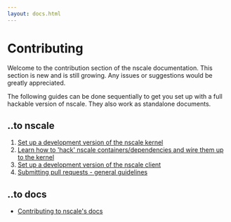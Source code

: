 ```yaml
---
layout: docs.html
---
```


# Contributing

Welcome to the contribution section of the nscale documentation. This section is new and is still growing.
Any issues or suggestions would be greatly appreciated.

The following guides can be done sequentially to get you set up with a full hackable version of nscale.
They also work as standalone documents.

## ..to nscale

1. [Set up a development version of the nscale kernel][nscale-kernel]
2. [Learn how to 'hack' nscale containers/dependencies and wire them up to the kernel][containers]
3. [Set up a development version of the nscale client][nscale-client]
4. [Submitting pull requests - general guidelines][pull-requests]

## ..to docs

 - [Contributing to nscale's docs][submitting-docs]

[submitting-docs]: ./submitting-docs.html
[nscale-kernel]: ./nscale-kernel.html
[containers]: ./containers.html
[nscale-client]: ./nscale-client.html
[pull-requests]: ./pull-requests.html
